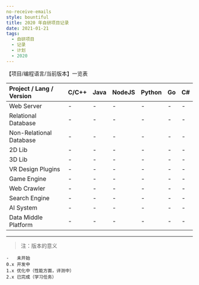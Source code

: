 ```yaml
---
no-receive-emails
style: bountiful
title: 2020 年自研项目记录
date: 2021-01-21
tags:
  - 自研项目
  - 记录
  - 计划
  - 2020
---
```


【项目/编程语言/当前版本】一览表

| Project / Lang / Version | C/C++ | Java | NodeJS | Python | Go  | C#  |
| :----------------------- | :---- | :--- | :----- | :----- | :-- | :-- |
| Web Server               | -     | -    | -      | -      | -   | -   |
| Relational Database      | -     | -    | -      | -      | -   | -   |
| Non-Relational Database  | -     | -    | -      | -      | -   | -   |
| 2D Lib                   | -     | -    | -      | -      | -   | -   |
| 3D Lib                   | -     | -    | -      | -      | -   | -   |
| VR Design Plugins        | -     | -    | -      | -      | -   | -   |
| Game Engine              | -     | -    | -      | -      | -   | -   |
| Web Crawler              | -     | -    | -      | -      | -   | -   |
| Search Engine            | -     | -    | -      | -      | -   | -   |
| AI System                | -     | -    | -      | -      | -   | -   |
| Data Middle Platform     | -     | -    | -      | -      | -   | -   |

---

> 注：版本的意义

```
-   未开始
0.x 开发中
1.x 优化中（性能方面，评测中）
2.x 已完成（学习任务）
```
